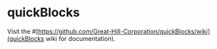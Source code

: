 # quickBlocks

Visit the #[https://github.com/Great-Hill-Corporation/quickBlocks/wiki](quickBlocks wiki for documentation).
